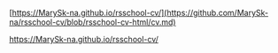 [https://MarySk-na.github.io/rsschool-cv/](https://github.com/MarySk-na/rsschool-cv/blob/rsschool-cv-html/cv.md)

https://MarySk-na.github.io/rsschool-cv/
